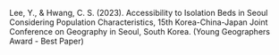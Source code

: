 Lee, Y., & Hwang, C. S. (2023). Accessibility to Isolation Beds in Seoul Considering Population Characteristics, 15th Korea-China-Japan Joint Conference on Geography in Seoul, South Korea. (Young Geographers Award - Best Paper)
